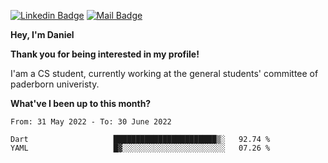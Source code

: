 [![Linkedin Badge](https://img.shields.io/badge/-LinkedIn-0e76a8?style=flat-square&logo=Linkedin&logoColor=white)](https://www.linkedin.com/in/daniel-negi-592ba3223/)
[![Mail Badge](https://img.shields.io/badge/Gmail-D14836?style=flat-square&logo=gmail&logoColor=white)](mailto:daniel.ravi.negi@googlemail.com)

**Hey, I'm Daniel**

**Thank you for being interested in my profile!**

I'am a CS student, currently working at the general students' committee of paderborn univeristy.

**What've I been up to this month?** 

<!--START_SECTION:waka-->

```text
From: 31 May 2022 - To: 30 June 2022

Dart                   ███████████████████████▒░   92.74 %
YAML                   █▓░░░░░░░░░░░░░░░░░░░░░░░   07.26 %
```

<!--END_SECTION:waka-->
